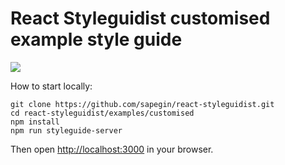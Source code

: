 # React Styleguidist customised example style guide

![](http://wow.sapegin.me/1r2H2v2O2M1C/Image%202016-04-12%20at%208.10.14%20PM.png)

How to start locally:

```
git clone https://github.com/sapegin/react-styleguidist.git
cd react-styleguidist/examples/customised
npm install
npm run styleguide-server
```

Then open [http://localhost:3000](http://localhost:3000) in your browser.
